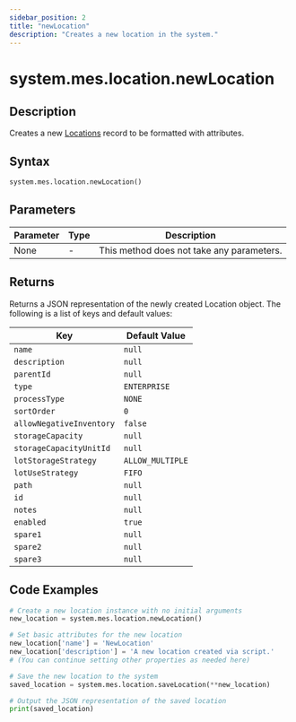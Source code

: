 ```yaml
---
sidebar_position: 2
title: "newLocation"
description: "Creates a new location in the system."
---
```


# system.mes.location.newLocation

## Description

Creates a new [Locations](../../data-model/location-model/location) record to be formatted with attributes.

## Syntax
```python
system.mes.location.newLocation()
```

## Parameters

| Parameter | Type | Description                               |
|-----------|------|-------------------------------------------|
| None      | -    | This method does not take any parameters. |

## Returns

Returns a JSON representation of the newly created Location object. The following is a list of keys and default values:

| Key                        | Default Value    |
|----------------------------|------------------|
| `name`                     | `null`           |
| `description`              | `null`           |
| `parentId`                 | `null`           |
| `type`                     | `ENTERPRISE`     |
| `processType`              | `NONE`           |
| `sortOrder`                | `0`              |
| `allowNegativeInventory`   | `false`          |
| `storageCapacity`          | `null`           |
| `storageCapacityUnitId`    | `null`           |
| `lotStorageStrategy`       | `ALLOW_MULTIPLE` |
| `lotUseStrategy`           | `FIFO`           |
| `path`                     | `null`           |
| `id`                       | `null`           |
| `notes`                    | `null`           |
| `enabled`                  | `true`           |
| `spare1`                   | `null`           |
| `spare2`                   | `null`           |
| `spare3`                   | `null`           |

## Code Examples

```python
# Create a new location instance with no initial arguments
new_location = system.mes.location.newLocation()

# Set basic attributes for the new location
new_location['name'] = 'NewLocation'
new_location['description'] = 'A new location created via script.'
# (You can continue setting other properties as needed here)

# Save the new location to the system
saved_location = system.mes.location.saveLocation(**new_location)

# Output the JSON representation of the saved location
print(saved_location)
```